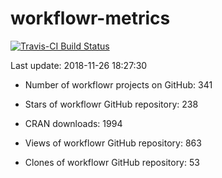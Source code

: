
<!-- README.md is generated from README.Rmd. Please edit that file -->
workflowr-metrics
=================

[![Travis-CI Build Status](https://travis-ci.org/workflowr/workflowr-metrics.svg?branch=master)](https://travis-ci.org/workflowr/workflowr-metrics)

Last update: 2018-11-26 18:27:30

-   Number of workflowr projects on GitHub: 341

-   Stars of workflowr GitHub repository: 238

-   CRAN downloads: 1994

-   Views of workflowr GitHub repository: 863

-   Clones of workflowr GitHub repository: 53
